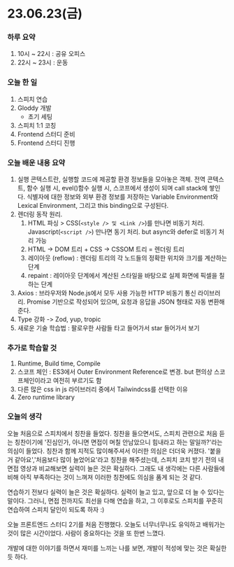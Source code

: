 # 23.06.23(금)

### 하루 요약

1. 10시 ~ 22시 : 공유 오피스
2. 22시 ~ 23시 : 운동

### 오늘 한 일

1. 스피치 연습
2. Gloddy 개발
   - 초기 세팅
3. 스피치 1:1 코칭
4. Frontend 스터디 준비
5. Frontend 스터디 진행

### 오늘 배운 내용 요약

1. 실행 콘텍스트란, 실행할 코드에 제공할 환경 정보들을 모아놓은 객체. 전역 콘텍스트, 함수 실행 시, evel()함수 실행 시, 스코프에서 생성이 되며 call stack에 쌓인다. 식별자에 대한 정보와 외부 환경 정보를 저장하는 Variable Environment와 Lexical Environment, 그리고 this binding으로 구성된다.
2. 렌더링 동작 원리.
   1. HTML 파싱 > CSS(`<style /> 및 <Link />`)를 만나면 비동기 처리. Javascript(`<script />`) 만나면 동기 처리. but async와 defer로 비동기 처리 가능
   2. HTML -> DOM 트리 + CSS -> CSSOM 트리 = 렌더링 트리
   3. 레이아웃 (reflow) : 렌더링 트리의 각 노드들의 정확한 위치와 크기를 계산하는 단계
   4. repaint : 레이아웃 단계에서 계산된 스타일을 바탕으로 실제 화면에 픽셀을 칠하는 단계
3. Axios : 브라우저와 Node.js에서 모두 사용 가능한 HTTP 비동기 통신 라이브러리. Promise 기반으로 작성되어 있으며, 요청과 응답을 JSON 형태로 자동 변환해준다.
4. Type 강화 -> Zod, yup, tropic
5. 새로운 기술 학습법 : 팔로우한 사람들 타고 들어가서 star 들어가서 보기

### 추가로 학습할 것

1. Runtime, Build time, Compile
2. 스코프 체인 : ES3에서 Outer Environment Reference로 변경. but 편의상 스코프체인이라고 여전히 부르기도 함
3. 다른 많은 css in js 라이브러리 중에서 Tailwindcss를 선택한 이유
4. Zero runtime library

### 오늘의 생각

오늘 처음으로 스피치에서 칭찬을 들었다. 칭찬을 들으면서도, 스피치 관련으로 처음 듣는 칭찬이기에 '진심인가, 아니면 면접이 며칠 안남았으니 힘내라고 하는 말일까?'라는 의심이 들었다. 칭찬과 함께 지적도 많이해주셔서 이러한 의심은 더더욱 커졌다. '붙을 거 같아요','처음보다 많이 늘었어요'라고 칭찬을 해주셨는데, 스피치 코치 받기 전의 내 면접 영상과 비교해보면 실력이 늘은 것은 확실하다. 그래도 내 생각에는 다른 사람들에 비해 아직 부족하다는 것이 느껴져 이러한 칭찬에도 의심을 품게 되는 것 같다.

연습하기 전보다 실력이 늘은 것은 확실하다. 실력이 늘고 있고, 앞으로 더 늘 수 있다는 말이다. 그러니, 면접 전까지도 최선을 다해 연습을 하고, 그 이후로도 스피치를 꾸준히 연습하여 스피치 달인이 되도록 하자 :)

오늘 프론트엔드 스터디 2기를 처음 진행했다. 오늘도 너무너무나도 유익하고 배워가는 것이 많은 시간이었다. 사람이 중요하다는 것을 또 한번 느꼈다.

개발에 대한 이야기를 하면서 재미를 느끼는 나를 보면, 개발이 적성에 맞는 것은 확실한 듯 하다.
